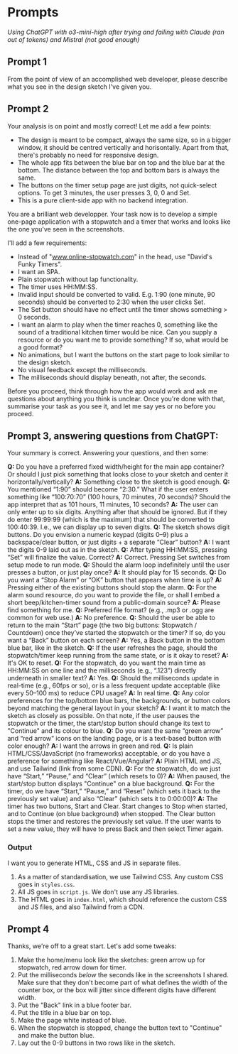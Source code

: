 # Prompts

*Using ChatGPT with o3-mini-high after trying and failing with Claude (ran out of tokens) and Mistral (not good enough)*

## Prompt 1

From the point of view of an accomplished web developer, please describe what you see in the design sketch I've given you.

## Prompt 2

Your analysis is on point and mostly correct! Let me add a few points:

* The design is meant to be compact, always the same size, so in a bigger window, it should be centred vertically and horisontally.  Apart from that, there's probably no need for responsive design.
* The whole app fits between the blue bar on top and the blue bar at the bottom.  The distance between the top and bottom bars is always the same.
* The buttons on the timer setup page are just digits, not quick-select options. To get 3 minutes, the user presses 3, 0, 0 and Set.
* This is a pure client-side app with no backend integration.

You are a brilliant web developper.  Your task now is to develop a simple one-page application with a stopwatch and a timer that works and looks like the one you've seen in the screenshots.

I'll add a few requirements:

* Instead of "www.online-stopwatch.com" in the head, use "David's Funky Timers".
* I want an SPA.
* Plain stopwatch without lap functionality.
* The timer uses HH:MM:SS.
* Invalid input should be converted to valid. E.g. 1:90 (one minute, 90 seconds) should be converted to 2:30 when the user clicks Set.
* The Set button should have no effect until the timer shows something > 0 seconds.
* I want an alarm to play when the timer reaches 0, something like the sound of a traditional kitchen timer would be nice. Can you supply a resource or do you want me to provide something? If so, what would be a good format?
* No animations, but I want the buttons on the start page to look similar to the design sketch.
* No visual feedback except the milliseconds.
* The milliseconds should display beneath, not after, the seconds.

Before you proceed, think through how the app would work and ask me questions about anything you think is unclear.  Once you're done with that, summarise your task as you see it, and let me say yes or no before you proceed.


## Prompt 3, answering questions from ChatGPT:

Your summary is correct. Answering your questions, and then some:

**Q:** Do you have a preferred fixed width/height for the main app container? Or should I just pick something that looks close to your sketch and center it horizontally/vertically?
**A:** Something close to the sketch is good enough.
**Q:** You mentioned “1:90” should become “2:30.” What if the user enters something like “100:70:70” (100 hours, 70 minutes, 70 seconds)? Should the app interpret that as 101 hours, 11 minutes, 10 seconds?
**A:** The user can only enter up to six digits. Anything after that should be ignored. But if they do enter 99:99:99 (which is the maximum) that should be converted to 100:40:39.  I.e., we can display up to seven digits.
**Q:** The sketch shows digit buttons. Do you envision a numeric keypad (digits 0–9) plus a backspace/clear button, or just digits + a separate “Clear” button?
**A:** I want the digits 0-9 laid out as in the sketch.
**Q:** After typing HH:MM:SS, pressing “Set” will finalize the value. Correct?
**A:** Correct. Pressing Set switches from setup mode to run mode.
**Q:** Should the alarm loop indefinitely until the user presses a button, or just play once?
**A:** It should play for 15 seconds.
**Q:** Do you want a “Stop Alarm” or “OK” button that appears when time is up?
**A:** Pressing either of the existing buttons should stop the alarm.
**Q:** For the alarm sound resource, do you want to provide the file, or shall I embed a short beep/kitchen-timer sound from a public-domain source?
**A:** Please find something for me.
**Q:** Preferred file format? (e.g., .mp3 or .ogg are common for web use.)
**A:** No preference.
**Q:** Should the user be able to return to the main “Start” page (the two big buttons: Stopwatch / Countdown) once they’ve started the stopwatch or the timer? If so, do you want a “Back” button on each screen?
**A:** Yes, a Back button in the bottom blue bar, like in the sketch.
**Q:** If the user refreshes the page, should the stopwatch/timer keep running from the same state, or is it okay to reset?
**A:** It's OK to reset.
**Q:** For the stopwatch, do you want the main time as HH:MM:SS on one line and the milliseconds (e.g., “.123”) directly underneath in smaller text?
**A:** Yes.
**Q:** Should the milliseconds update in real-time (e.g., 60fps or so), or is a less frequent update acceptable (like every 50–100 ms) to reduce CPU usage?
**A:** In real time.
**Q:** Any color preferences for the top/bottom blue bars, the backgrounds, or button colors beyond matching the general layout in your sketch?
**A:** I want it to match the sketch as closely as possible. On that note, if the user pauses the stopwatch or the timer, the start/stop button should change its text to "Continue" and its colour to blue.
**Q:** Do you want the same “green arrow” and “red arrow” icons on the landing page, or is a text-based button with color enough?
**A:** I want the arrows in green and red.
**Q:** Is plain HTML/CSS/JavaScript (no frameworks) acceptable, or do you have a preference for something like React/Vue/Angular?
**A:** Plain HTML and JS, and use Tailwind (link from some CDN).
**Q:** For the stopwatch, do we just have “Start,” “Pause,” and “Clear” (which resets to 0)?
**A:** When paused, the start/stop button displays "Continue" on a blue background.
**Q:** For the timer, do we have “Start,” “Pause,” and “Reset” (which sets it back to the previously set value) and also “Clear” (which sets it to 0:00:00)?
**A:** The timer has two buttons, Start and Clear. Start changes to Stop when started, and to Continue (on blue background) when stopped. The Clear button stops the timer and restores the previously set value. If the user wants to set a new value, they will have to press Back and then select Timer again.

### Output

I want you to generate HTML, CSS and JS in separate files.

1. As a matter of standardisation, we use Tailwind CSS.  Any custom CSS goes in `styles.css`.
2. All JS goes in `script.js`.  We don't use any JS libraries.
3. The HTML goes in `index.html`, which should reference the custom CSS and JS files, and also Tailwind from a CDN.

## Prompt 4

Thanks, we're off to a great start. Let's add some tweaks:

1. Make the home/menu look like the sketches: green arrow up for stopwatch, red arrow down for timer.
2. Put the milliseconds _below_ the seconds like in the screenshots I shared. Make sure that they don't become part of what defines the width of the counter box, or the box will jitter since different digits have different width.
3. Put the "Back" link in a blue footer bar.
4. Put the title in a blue bar on top.
5. Make the page white instead of blue.
6. When the stopwatch is stopped, change the button text to "Continue" and make the button blue.
7. Lay out the 0-9 buttons in two rows like in the sketch.

